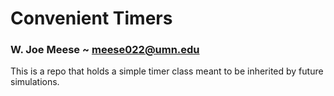 # Convenient Timers
### W. Joe Meese ~ meese022@umn.edu

This is a repo that holds a simple timer class meant to be inherited by future simulations.